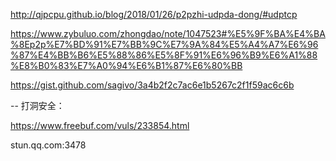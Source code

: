 http://qjpcpu.github.io/blog/2018/01/26/p2pzhi-udpda-dong/#udptcp

https://www.zybuluo.com/zhongdao/note/1047523#%E5%9F%BA%E4%BA%8Ep2p%E7%BD%91%E7%BB%9C%E7%9A%84%E5%A4%A7%E6%96%87%E4%BB%B6%E5%88%86%E5%8F%91%E6%96%B9%E6%A1%88%E8%B0%83%E7%A0%94%E6%B1%87%E6%80%BB

https://gist.github.com/sagivo/3a4b2f2c7ac6e1b5267c2f1f59ac6c6b

-- 打洞安全：

https://www.freebuf.com/vuls/233854.html



stun.qq.com:3478


